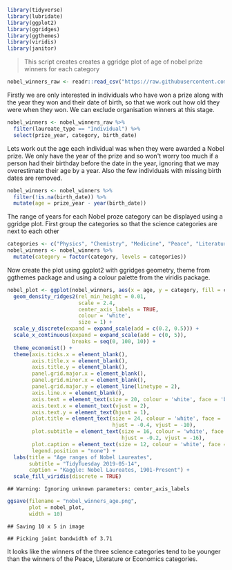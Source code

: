 ``` r
library(tidyverse)
library(lubridate)
library(ggplot2)
library(ggridges)
library(ggthemes)
library(viridis)
library(janitor)
```

> This script creates creates a ggridge plot of age of nobel prize winners for each category

``` r
nobel_winners_raw <- readr::read_csv("https://raw.githubusercontent.com/rfordatascience/tidytuesday/master/data/2019/2019-05-14/nobel_winners.csv")
```

Firstly we are only interested in individuals who have won a prize along with the year they won and their date of birth, so that we work out how old they were when they won. We can exclude organisation winners at this stage.

``` r
nobel_winners <- nobel_winners_raw %>% 
  filter(laureate_type == "Individual") %>% 
  select(prize_year, category, birth_date) 
```

Lets work out the age each individual was when they were awarded a Nobel prize. We only have the year of the prize and so won't worry too much if a person had their birthday before the date in the year, ignoring that we may overestimate their age by a year. Also the few individuals with missing birth dates are removed.

``` r
nobel_winners <- nobel_winners %>% 
  filter(!is.na(birth_date)) %>% 
  mutate(age = prize_year - year(birth_date)) 
```

The range of years for each Nobel proze category can be displayed using a ggridge plot. First group the categories so that the science categories are next to each other

``` r
categories <- c("Physics", "Chemistry", "Medicine", "Peace", "Literature", "Economics")
nobel_winners <- nobel_winners %>% 
  mutate(category = factor(category, levels = categories))
```

Now create the plot using ggplot2 with ggridges geometry, theme from ggthemes package and using a colour palette from the viridis package.

``` r
nobel_plot <- ggplot(nobel_winners, aes(x = age, y = category, fill = category)) +
  geom_density_ridges2(rel_min_height = 0.01,
                       scale = 2.4,
                       center_axis_labels = TRUE,
                       colour = 'white',
                       size = 1) +
  scale_y_discrete(expand = expand_scale(add = c(0.2, 0.5))) +
  scale_x_continuous(expand = expand_scale(add = c(0, 5)),
                     breaks = seq(0, 100, 10)) +
  theme_economist() +
  theme(axis.ticks.x = element_blank(),
        axis.title.x = element_blank(),
        axis.title.y = element_blank(),
        panel.grid.major.x = element_blank(),
        panel.grid.minor.x = element_blank(),
        panel.grid.major.y = element_line(linetype = 2),
        axis.line.x = element_blank(),
        axis.text = element_text(size = 20, colour = 'white', face = 'bold'),
        axis.text.x = element_text(vjust = 2),
        axis.text.y = element_text(hjust = 1),
        plot.title = element_text(size = 24, colour = 'white', face = 'italic',
                                  hjust = -0.4, vjust = -10),
        plot.subtitle = element_text(size = 16, colour = 'white', face = 'italic',
                                     hjust = -0.2, vjust = -16),
        plot.caption = element_text(size = 12, colour = 'white', face = 'italic'),
        legend.position = "none") +
  labs(title = "Age ranges of Nobel Laureates",
       subtitle = "TidyTuesday 2019-05-14",
       caption = "Kaggle: Nobel Laureates, 1901-Present") +
  scale_fill_viridis(discrete = TRUE)
```

    ## Warning: Ignoring unknown parameters: center_axis_labels

``` r
ggsave(filename = "nobel_winners_age.png",
       plot = nobel_plot,
       width = 10)
```

    ## Saving 10 x 5 in image

    ## Picking joint bandwidth of 3.71

It looks like the winners of the three science categories tend to be younger than the winners of the Peace, Literature or Economics categories.
